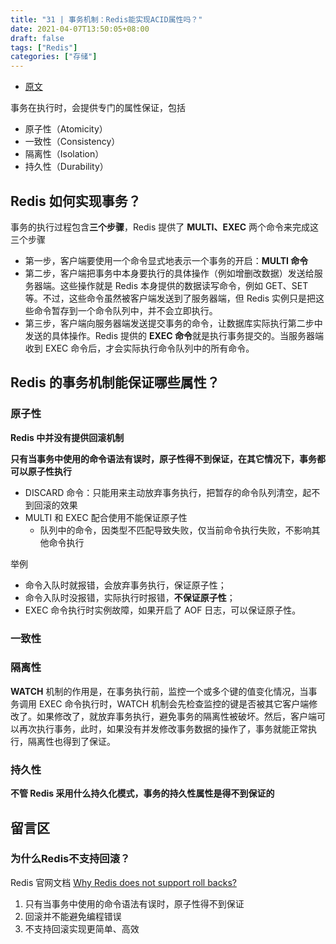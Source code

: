 ```yaml
---
title: "31 | 事务机制：Redis能实现ACID属性吗？"
date: 2021-04-07T13:50:05+08:00
draft: false
tags: ["Redis"]
categories: ["存储"]
---
```


- [原文](https://time.geekbang.org/column/article/301491)

事务在执行时，会提供专门的属性保证，包括

- 原子性（Atomicity）
- 一致性（Consistency）
- 隔离性（Isolation）
- 持久性（Durability）

## Redis 如何实现事务？

事务的执行过程包含**三个步骤**，Redis 提供了 **MULTI、EXEC** 两个命令来完成这三个步骤

- 第一步，客户端要使用一个命令显式地表示一个事务的开启：**MULTI 命令**
- 第二步，客户端把事务中本身要执行的具体操作（例如增删改数据）发送给服务器端。这些操作就是 Redis 本身提供的数据读写命令，例如 GET、SET 等。不过，这些命令虽然被客户端发送到了服务器端，但 Redis 实例只是把这些命令暂存到一个命令队列中，并不会立即执行。
- 第三步，客户端向服务器端发送提交事务的命令，让数据库实际执行第二步中发送的具体操作。Redis 提供的 **EXEC 命令**就是执行事务提交的。当服务器端收到 EXEC 命令后，才会实际执行命令队列中的所有命令。

## Redis 的事务机制能保证哪些属性？

### 原子性

**Redis 中并没有提供回滚机制**

**只有当事务中使用的命令语法有误时，原子性得不到保证，在其它情况下，事务都可以原子性执行**

- DISCARD 命令：只能用来主动放弃事务执行，把暂存的命令队列清空，起不到回滚的效果
- MULTI 和 EXEC 配合使用不能保证原子性
  - 队列中的命令，因类型不匹配导致失败，仅当前命令执行失败，不影响其他命令执行

举例

- 命令入队时就报错，会放弃事务执行，保证原子性；
- 命令入队时没报错，实际执行时报错，**不保证原子性**；
- EXEC 命令执行时实例故障，如果开启了 AOF 日志，可以保证原子性。

### 一致性

### 隔离性

**WATCH** 机制的作用是，在事务执行前，监控一个或多个键的值变化情况，当事务调用 EXEC 命令执行时，WATCH 机制会先检查监控的键是否被其它客户端修改了。如果修改了，就放弃事务执行，避免事务的隔离性被破坏。然后，客户端可以再次执行事务，此时，如果没有并发修改事务数据的操作了，事务就能正常执行，隔离性也得到了保证。

### 持久性

**不管 Redis 采用什么持久化模式，事务的持久性属性是得不到保证的**

## 留言区

### 为什么Redis不支持回滚？

Redis 官网文档 [Why Redis does not support roll backs?](https://redis.io/topics/transactions#why-redis-does-not-support-roll-backs)

1. 只有当事务中使用的命令语法有误时，原子性得不到保证
2. 回滚并不能避免编程错误
3. 不支持回滚实现更简单、高效

